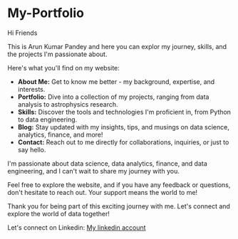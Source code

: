 # My-Portfolio

Hi Friends

This is Arun Kumar Pandey and here you can explor my journey, skills, and the projects I'm passionate about. 

Here's what you'll find on my website:

- **About Me:** Get to know me better - my background, expertise, and interests.
- **Portfolio:** Dive into a collection of my projects, ranging from data analysis to astrophysics research.
-  **Skills:** Discover the tools and technologies I'm proficient in, from Python to data engineering.
-  **Blog:** Stay updated with my insights, tips, and musings on data science, analytics, finance, and more!
-  **Contact:** Reach out to me directly for collaborations, inquiries, or just to say hello.

I'm passionate about data science, data analytics, finance, and data engineering, and I can't wait to share my journey with you.

Feel free to explore the website, and if you have any feedback or questions, don't hesitate to reach out. Your support means the world to me!

Thank you for being part of this exciting journey with me. Let's connect and explore the world of data together! 

Let's connect on Linkedin: <a href="https://www.linkedin.com/in/arunp77/" target="_blank">My linkedin account</a>
